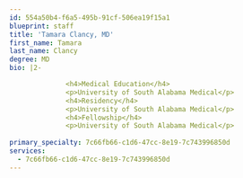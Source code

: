```yaml
---
id: 554a50b4-f6a5-495b-91cf-506ea19f15a1
blueprint: staff
title: 'Tamara Clancy, MD'
first_name: Tamara
last_name: Clancy
degree: MD
bio: |2-

              <h4>Medical Education</h4>
              <p>University of South Alabama Medical</p>
              <h4>Residency</h4>
              <p>University of South Alabama Medical</p>
              <h4>Fellowship</h4>
              <p>University of South Alabama Medical</p>
          
primary_specialty: 7c66fb66-c1d6-47cc-8e19-7c743996850d
services:
  - 7c66fb66-c1d6-47cc-8e19-7c743996850d
---
```

